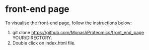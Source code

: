 # front-end page
To visualise the front-end page, follow the instructions below:
1. git clone https://github.com/MonashProteomics/front_end_page YOUR/DIRECTORY.
2. Double click on index.html file.
